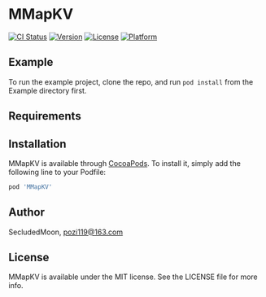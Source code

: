 # MMapKV

[![CI Status](https://img.shields.io/travis/SecludedMoon/MMapKV.svg?style=flat)](https://travis-ci.org/SecludedMoon/MMapKV)
[![Version](https://img.shields.io/cocoapods/v/MMapKV.svg?style=flat)](https://cocoapods.org/pods/MMapKV)
[![License](https://img.shields.io/cocoapods/l/MMapKV.svg?style=flat)](https://cocoapods.org/pods/MMapKV)
[![Platform](https://img.shields.io/cocoapods/p/MMapKV.svg?style=flat)](https://cocoapods.org/pods/MMapKV)

## Example

To run the example project, clone the repo, and run `pod install` from the Example directory first.

## Requirements

## Installation

MMapKV is available through [CocoaPods](https://cocoapods.org). To install
it, simply add the following line to your Podfile:

```ruby
pod 'MMapKV'
```

## Author

SecludedMoon, pozi119@163.com

## License

MMapKV is available under the MIT license. See the LICENSE file for more info.
